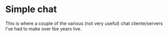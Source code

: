 # Simple chat
This is where a couple of the various (not very useful) chat cliente/servers I've had to make over tbe years live. 
